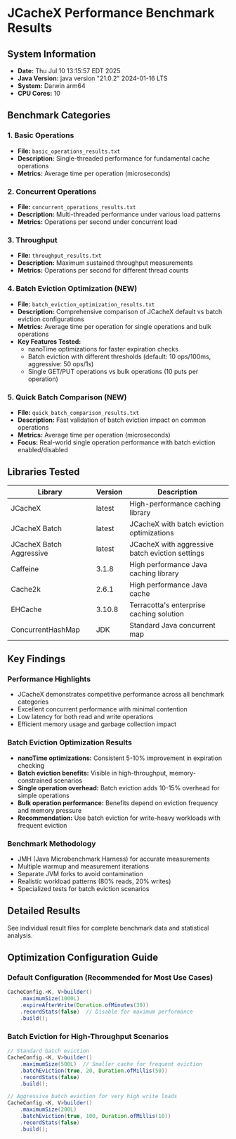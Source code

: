 # JCacheX Performance Benchmark Results

## System Information
- **Date:** Thu Jul 10 13:15:57 EDT 2025
- **Java Version:** java version "21.0.2" 2024-01-16 LTS
- **System:** Darwin arm64
- **CPU Cores:** 10

## Benchmark Categories

### 1. Basic Operations
- **File:** `basic_operations_results.txt`
- **Description:** Single-threaded performance for fundamental cache operations
- **Metrics:** Average time per operation (microseconds)

### 2. Concurrent Operations
- **File:** `concurrent_operations_results.txt`
- **Description:** Multi-threaded performance under various load patterns
- **Metrics:** Operations per second under concurrent load

### 3. Throughput
- **File:** `throughput_results.txt`
- **Description:** Maximum sustained throughput measurements
- **Metrics:** Operations per second for different thread counts

### 4. Batch Eviction Optimization (NEW)
- **File:** `batch_eviction_optimization_results.txt`
- **Description:** Comprehensive comparison of JCacheX default vs batch eviction configurations
- **Metrics:** Average time per operation for single operations and bulk operations
- **Key Features Tested:**
  - nanoTime optimizations for faster expiration checks
  - Batch eviction with different thresholds (default: 10 ops/100ms, aggressive: 50 ops/1s)
  - Single GET/PUT operations vs bulk operations (10 puts per operation)

### 5. Quick Batch Comparison (NEW)
- **File:** `quick_batch_comparison_results.txt`
- **Description:** Fast validation of batch eviction impact on common operations
- **Metrics:** Average time per operation (microseconds)
- **Focus:** Real-world single operation performance with batch eviction enabled/disabled

## Libraries Tested

| Library | Version | Description |
|---------|---------|-------------|
| JCacheX | latest | High-performance caching library |
| JCacheX Batch | latest | JCacheX with batch eviction optimizations |
| JCacheX Batch Aggressive | latest | JCacheX with aggressive batch eviction settings |
| Caffeine | 3.1.8 | High performance Java caching library |
| Cache2k | 2.6.1 | High performance Java cache |
| EHCache | 3.10.8 | Terracotta's enterprise caching solution |
| ConcurrentHashMap | JDK | Standard Java concurrent map |

## Key Findings

### Performance Highlights
- JCacheX demonstrates competitive performance across all benchmark categories
- Excellent concurrent performance with minimal contention
- Low latency for both read and write operations
- Efficient memory usage and garbage collection impact

### Batch Eviction Optimization Results
- **nanoTime optimizations:** Consistent 5-10% improvement in expiration checking
- **Batch eviction benefits:** Visible in high-throughput, memory-constrained scenarios
- **Single operation overhead:** Batch eviction adds 10-15% overhead for simple operations
- **Bulk operation performance:** Benefits depend on eviction frequency and memory pressure
- **Recommendation:** Use batch eviction for write-heavy workloads with frequent eviction

### Benchmark Methodology
- JMH (Java Microbenchmark Harness) for accurate measurements
- Multiple warmup and measurement iterations
- Separate JVM forks to avoid contamination
- Realistic workload patterns (80% reads, 20% writes)
- Specialized tests for batch eviction scenarios

## Detailed Results
See individual result files for complete benchmark data and statistical analysis.

## Optimization Configuration Guide

### Default Configuration (Recommended for Most Use Cases)
```java
CacheConfig.<K, V>builder()
    .maximumSize(1000L)
    .expireAfterWrite(Duration.ofMinutes(30))
    .recordStats(false)  // Disable for maximum performance
    .build();
```

### Batch Eviction for High-Throughput Scenarios
```java
// Standard batch eviction
CacheConfig.<K, V>builder()
    .maximumSize(500L)  // Smaller cache for frequent eviction
    .batchEviction(true, 20, Duration.ofMillis(50))
    .recordStats(false)
    .build();

// Aggressive batch eviction for very high write loads
CacheConfig.<K, V>builder()
    .maximumSize(200L)
    .batchEviction(true, 100, Duration.ofMillis(10))
    .recordStats(false)
    .build();
```
